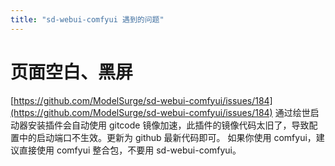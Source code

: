 ```yaml
---
title: "sd-webui-comfyui 遇到的问题"
---
```



# 页面空白、黑屏

[https://github.com/ModelSurge/sd-webui-comfyui/issues/184](https://github.com/ModelSurge/sd-webui-comfyui/issues/184)
通过绘世启动器安装插件会自动使用 gitcode 镜像加速，此插件的镜像代码太旧了，导致配置中的启动端口不生效。更新为 github 最新代码即可。
如果你使用 comfyui，建议直接使用 comfyui 整合包，不要用 sd-webui-comfyui。
